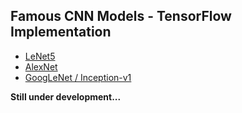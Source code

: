 ## Famous CNN Models - TensorFlow Implementation

- [LeNet5](lenet5/model.py)
- [AlexNet](alexnet/model.py)
- [GoogLeNet / Inception-v1](googlenet/model.py)

__Still under development...__
